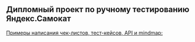 ## Дипломный проект по ручному тестированию Яндекс.Самокат
[Примеры написания чек-листов, тест-кейсов, API и mindmap: ](https://docs.google.com/spreadsheets/d/1bYCcpnT-mUgDj_3dkL2SslaF4KbDD1KHf6vy2OEuKdM/edit?gid=424948590#gid=424948590)
